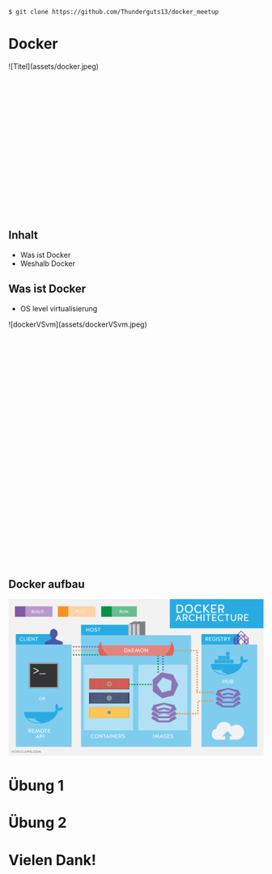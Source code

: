 ```
$ git clone https://github.com/Thunderguts13/docker_meetup

```

<!-- .slide: class="master01" -->
<!-- section -->
# Docker

<div style="height:300px">
![Titel](assets/docker.jpeg)
</div>
<!-- .slide: class="master01" -->
<!-- section -->

## Inhalt
* Was ist Docker
* Weshalb Docker

<!-- .slide: class="master03" -->
<!-- section -->

## Was ist Docker

* OS level virtualisierung

<div style="height:480px">
![dockerVSvm](assets/dockerVSvm.jpeg)
</div>

<!-- .slide: class="master03" -->
<!-- slide -->
## Docker aufbau
![architektur](assets/architecture.png)


<!-- .slide: class="master03" -->
<!-- section -->
# Übung 1

<!-- .slide: class="master03" -->
<!-- section -->
# Übung 2

<!-- .slide: class="master03" -->
<!-- section -->

# Vielen Dank!

<!-- .slide: class="master01" -->
